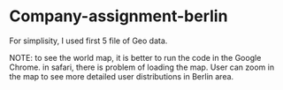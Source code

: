 # Company-assignment-berlin

For simplisity, I used first 5 file of Geo data. 

NOTE: to see the world map, it is better to run the code in the Google Chrome.
in safari, there is problem of loading the map.
User can zoom in the map to see more detailed user distributions in Berlin area.
